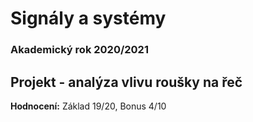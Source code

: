 # Signály a systémy

### **Akademický rok 2020/2021**

## Projekt - analýza vlivu roušky na řeč
**Hodnocení:** Základ 19/20, Bonus 4/10 <br> 
